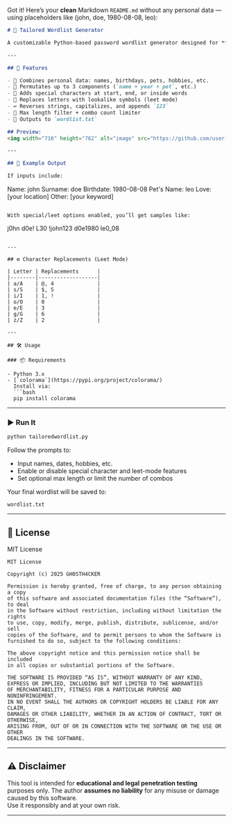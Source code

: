Got it! Here’s your **clean** Markdown `README.md` without any personal data — using placeholders like (john, doe, 1980-08-08, leo):

```markdown
# 🔐 Tailored Wordlist Generator

A customizable Python-based password wordlist generator designed for **brute-force attacks** in ethical hacking and penetration testing. Create powerful, personalized password lists using names, dates, personal info — with optional 1337-style character replacement and special character placement.

---

## 🚀 Features

- 🧩 Combines personal data: names, birthdays, pets, hobbies, etc.
- 🔁 Permutates up to 3 components (`name + year + pet`, etc.)
- 🔣 Adds special characters at start, end, or inside words
- 🧠 Replaces letters with lookalike symbols (leet mode)
- ↩️ Reverses strings, capitalizes, and appends `123`
- 📏 Max length filter + combo count limiter
- 💾 Outputs to `wordlist.txt`

## Preview:
<img width="716" height="762" alt="image" src="https://github.com/user-attachments/assets/224eb7ef-642a-44cf-8fea-36fa421ebf73" />

---

## 🧪 Example Output

If inputs include:

```

Name: john
Surname: doe
Birthdate: 1980-08-08
Pet's Name: leo
Love: \[your location]
Other: \[your keyword]

```

With special/leet options enabled, you’ll get samples like:

```

j0hn
d0e!
L30
!john123
d0e1980
le0\_08

````

---

## ⚙️ Character Replacements (Leet Mode)

| Letter | Replacements      |
|--------|-------------------|
| a/A    | @, 4              |
| s/S    | $, 5              |
| i/I    | 1, !              |
| o/O    | 0                 |
| e/E    | 3                 |
| g/G    | 6                 |
| z/Z    | 2                 |

---

## 🛠 Usage

### 📦 Requirements

- Python 3.x
- [`colorama`](https://pypi.org/project/colorama/)  
  Install via:  
  ```bash
  pip install colorama
````

---

### ▶️ Run It

```bash
python tailoredwordlist.py
```

Follow the prompts to:

* Input names, dates, hobbies, etc.
* Enable or disable special character and leet-mode features
* Set optional max length or limit the number of combos

Your final wordlist will be saved to:

```
wordlist.txt
```

---

## 📄 License

MIT License

```
MIT License

Copyright (c) 2025 GH0STH4CKER

Permission is hereby granted, free of charge, to any person obtaining a copy
of this software and associated documentation files (the “Software”), to deal
in the Software without restriction, including without limitation the rights
to use, copy, modify, merge, publish, distribute, sublicense, and/or sell
copies of the Software, and to permit persons to whom the Software is
furnished to do so, subject to the following conditions:

The above copyright notice and this permission notice shall be included
in all copies or substantial portions of the Software.

THE SOFTWARE IS PROVIDED “AS IS”, WITHOUT WARRANTY OF ANY KIND,
EXPRESS OR IMPLIED, INCLUDING BUT NOT LIMITED TO THE WARRANTIES
OF MERCHANTABILITY, FITNESS FOR A PARTICULAR PURPOSE AND NONINFRINGEMENT.
IN NO EVENT SHALL THE AUTHORS OR COPYRIGHT HOLDERS BE LIABLE FOR ANY CLAIM,
DAMAGES OR OTHER LIABILITY, WHETHER IN AN ACTION OF CONTRACT, TORT OR OTHERWISE,
ARISING FROM, OUT OF OR IN CONNECTION WITH THE SOFTWARE OR THE USE OR OTHER
DEALINGS IN THE SOFTWARE.
```

---

## ⚠️ Disclaimer

This tool is intended for **educational and legal penetration testing** purposes only.
The author **assumes no liability** for any misuse or damage caused by this software.  
Use it responsibly and at your own risk.

---
